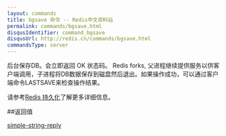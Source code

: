```yaml
---
layout: commands
title: bgsave 命令 -- Redis中文资料站
permalink: commands/bgsave.html
disqusIdentifier: command_bgsave
disqusUrl: http://redis.cn/commands/bgsave.html
commandsType: server
---
```


后台保存DB。会立即返回 OK 状态码。 Redis forks, 父进程继续提供服务以供客户端调用，子进程将DB数据保存到磁盘然后退出。如果操作成功，可以通过客户端命令LASTSAVE来检查操作结果。

请参考[Redis 持久化](/topics/persistence.html)了解更多详细信息。

##返回值

[simple-string-reply](/topics/protocol.html#simple-string-reply)

